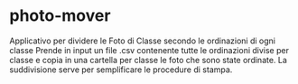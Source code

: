 # photo-mover
Applicativo per dividere le Foto di Classe secondo le ordinazioni di ogni classe
Prende in input un file .csv contenente tutte le ordinazioni divise per classe e copia in una cartella per classe le foto che sono state ordinate. La suddivisione serve per semplificare le procedure di stampa.
